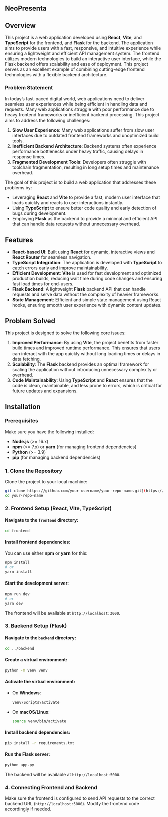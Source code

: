 ## NeoPresenta

## Overview
This project is a web application developed using **React**, **Vite**, and **TypeScript** for the frontend, and **Flask** for the backend. The application aims to provide users with a fast, responsive, and intuitive experience while ensuring a lightweight and efficient API management system. The frontend utilizes modern technologies to build an interactive user interface, while the Flask backend offers scalability and ease of deployment. This project serves as an excellent example of combining cutting-edge frontend technologies with a flexible backend architecture.

### Problem Statement
In today’s fast-paced digital world, web applications need to deliver seamless user experiences while being efficient in handling data and requests. Many web applications struggle with poor performance due to heavy frontend frameworks or inefficient backend processing. This project aims to address the following challenges:

1. **Slow User Experience**: Many web applications suffer from slow user interfaces due to outdated frontend frameworks and unoptimized build tools.
2. **Inefficient Backend Architecture**: Backend systems often experience performance bottlenecks under heavy traffic, causing delays in response times.
3. **Fragmented Development Tools**: Developers often struggle with toolchain fragmentation, resulting in long setup times and maintenance overhead.

The goal of this project is to build a web application that addresses these problems by:

- Leveraging **React** and **Vite** to provide a fast, modern user interface that loads quickly and reacts to user interactions instantly.
- Using **TypeScript** to ensure better code quality and early detection of bugs during development.
- Employing **Flask** as the backend to provide a minimal and efficient API that can handle data requests without unnecessary overhead.

## Features

- **React-based UI**: Built using **React** for dynamic, interactive views and **React Router** for seamless navigation.
- **TypeScript Integration**: The application is developed with **TypeScript** to catch errors early and improve maintainability.
- **Efficient Development**: **Vite** is used for fast development and optimized production builds, reducing wait time during code changes and ensuring fast load times for end-users.
- **Flask Backend**: A lightweight **Flask** backend API that can handle requests and serve data without the complexity of heavier frameworks.
- **State Management**: Efficient and simple state management using React hooks, ensuring smooth user experience with dynamic content updates.

## Problem Solved
This project is designed to solve the following core issues:

1. **Improved Performance**: By using **Vite**, the project benefits from faster build times and improved runtime performance. This ensures that users can interact with the app quickly without long loading times or delays in data fetching.
2. **Scalability**: The **Flask** backend provides an optimal framework for scaling the application without introducing unnecessary complexity or overhead.
3. **Code Maintainability**: Using **TypeScript** and **React** ensures that the code is clean, maintainable, and less prone to errors, which is critical for future updates and expansions.

## Installation

### Prerequisites

Make sure you have the following installed:

- **Node.js** (>= 16.x)
- **npm** (>= 7.x) or **yarn** (for managing frontend dependencies)
- **Python** (>= 3.9)
- **pip** (for managing backend dependencies)

### 1. Clone the Repository

Clone the project to your local machine:

```bash
git clone https://github.com/your-username/your-repo-name.git](https://github.com/Noskathon-Lite/API_Avengers.git
cd your-repo-name
```

### 2. Frontend Setup (React, Vite, TypeScript)

#### Navigate to the `frontend` directory:

```bash
cd frontend
```

#### Install frontend dependencies:

You can use either **npm** or **yarn** for this:

```bash
npm install
# or
yarn install
```

#### Start the development server:

```bash
npm run dev
# or
yarn dev
```

The frontend will be available at `http://localhost:3000`.

### 3. Backend Setup (Flask)

#### Navigate to the `backend` directory:

```bash
cd ../backend
```

#### Create a virtual environment:

```bash
python -m venv venv
```

#### Activate the virtual environment:

- On **Windows**:
  ```bash
  venv\Scripts\activate
  ```
- On **macOS/Linux**:
  ```bash
  source venv/bin/activate
  ```

#### Install backend dependencies:

```bash
pip install -r requirements.txt
```

#### Run the Flask server:

```bash
python app.py
```

The backend will be available at `http://localhost:5000`.

### 4. Connecting Frontend and Backend

Make sure the frontend is configured to send API requests to the correct backend URL (`http://localhost:5000`). Modify the frontend code accordingly if needed.
